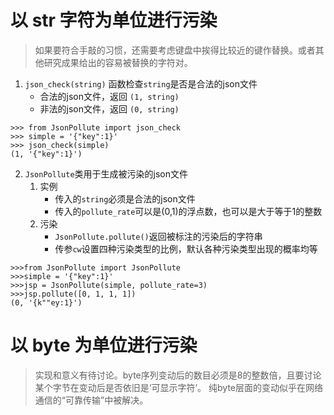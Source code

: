 # 以 str 字符为单位进行污染

> 如果要符合手敲的习惯，还需要考虑键盘中挨得比较近的键作替换。或者其他研究成果给出的容易被替换的字符对。

1. `json_check(string)` 函数检查`string`是否是合法的json文件
    * 合法的json文件，返回 `(1, string)`
    * 非法的json文件，返回 `(0, string)`

```shell
>>> from JsonPollute import json_check
>>> simple = '{"key":1}'
>>> json_check(simple)
(1, '{"key":1}')
```

2. `JsonPollute`类用于生成被污染的json文件
    1. 实例
        * 传入的`string`必须是合法的json文件
        * 传入的`pollute_rate`可以是(0,1)的浮点数，也可以是大于等于1的整数
    2. 污染
        * `JsonPollute.pollute()`返回被标注的污染后的字符串
        * 传参`cw`设置四种污染类型的比例，默认各种污染类型出现的概率均等

```shell
>>>from JsonPollute import JsonPollute
>>>simple = '{"key":1}'
>>>jsp = JsonPollute(simple, pollute_rate=3)
>>>jsp.pollute([0, 1, 1, 1])
(0, '{k""ey:1}')
```

# 以 byte 为单位进行污染

> 实现和意义有待讨论。byte序列变动后的数目必须是8的整数倍，且要讨论某个字节在变动后是否依旧是‘可显示字符’。
> 纯byte层面的变动似乎在网络通信的“可靠传输”中被解决。